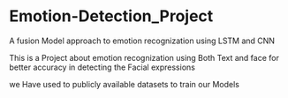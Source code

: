 # Emotion-Detection_Project
A fusion Model approach to emotion recognization using LSTM and CNN

This is a Project about emotion recognization using Both Text and face for better accuracy in detecting the Facial expressions

we Have used to publicly available datasets to train our Models 
